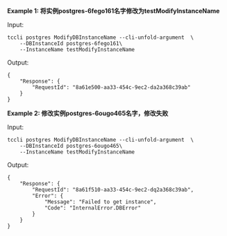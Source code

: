 **Example 1: 将实例postgres-6fego161名字修改为testModifyInstanceName**



Input: 

```
tccli postgres ModifyDBInstanceName --cli-unfold-argument  \
    --DBInstanceId postgres-6fego161\
    --InstanceName testModifyInstanceName
```

Output: 
```
{
    "Response": {
        "RequestId": "8a61e500-aa33-454c-9ec2-da2a368c39ab"
    }
}
```

**Example 2: 修改实例postgres-6ougo465名字，修改失败**



Input: 

```
tccli postgres ModifyDBInstanceName --cli-unfold-argument  \
    --DBInstanceId postgres-6ougo465\
    --InstanceName testModifyInstanceName
```

Output: 
```
{
    "Response": {
        "RequestId": "8a61f510-aa33-454c-9ec2-dq2a368c39ab",
        "Error": {
            "Message": "Failed to get instance",
            "Code": "InternalError.DBError"
        }
    }
}
```

